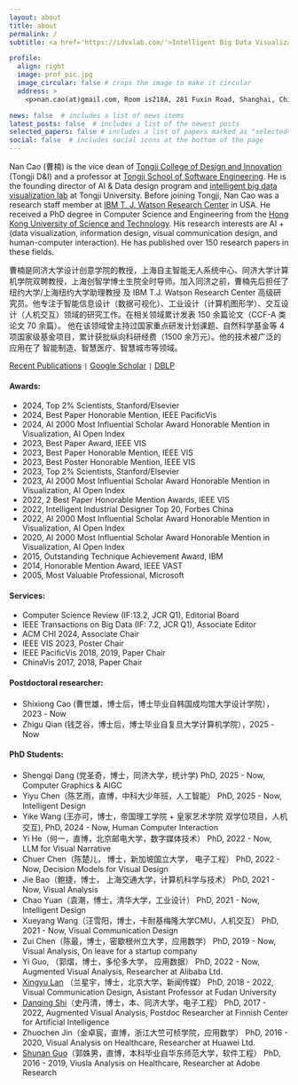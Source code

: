 ```yaml
---
layout: about
title: about
permalink: /
subtitle: <a href='https://idvxlab.com/'>Intelligent Big Data Visualization Lab</a>, <a href='https://en.tongji.edu.cn/'>Tongji University</a>

profile:
  align: right
  image: prof_pic.jpg
  image_circular: false # crops the image to make it circular
  address: >
    <p>nan.cao(at)gmail.com, Room is218A, 281 Fuxin Road, Shanghai, China</p>

news: false  # includes a list of news items
latest_posts: false  # includes a list of the newest posts
selected_papers: false # includes a list of papers marked as "selected={true}"
social: false  # includes social icons at the bottom of the page
---
```

Nan Cao (曹楠) is the vice dean of [Tongji College of Design and Innovation](https://tjdi.tongji.edu.cn/) (Tongji D&I) and a professor at [Tongji School of Software Engineering](https://sse.tongji.edu.cn/index.htm). He is the founding director of AI & Data design program and [intelligent big data visualization lab](https://idvxlab.com/) at Tongji University. Before joining Tongji, Nan Cao was a research staff member at [IBM T. J. Watson Research Center](https://research.ibm.com/labs/watson/) in USA. He received a PhD degree in Computer Science and Engineering from the [Hong Kong University of Science and Technology](https://hkust.edu.hk/). His research interests are AI + (data visualization, information design, visual communication design, and human-computer interaction). He has published over 150 research papers in these fields.

曹楠是同济大学设计创意学院的教授，上海自主智能无人系统中心、同济大学计算机学院双聘教授，上海创智学博士生院全时导师。加入同济之前，曹楠先后担任了纽约大学/上海纽约大学助理教授 及 IBM T.J. Watson Research Center 高级研究员。他专注于智能信息设计（数据可视化）、工业设计（计算机图形学）、交互设计（人机交互）领域的研究工作。在相关领域累计发表 150 余篇论文（CCF-A 类论文 70 余篇）。 他在该领域曾主持过国家重点研发计划课题、自然科学基金等 4 项国家级基金项目，累计获批纵向科研经费（1500 余万元）。他的技术被广泛的应用在了 智能制造、智慧医疗、智慧城市等领域。

[Recent Publications](https://idvxlab.com/publication.html) <code>|</code> [Google Scholar](https://scholar.google.com/citations?user=5I0mFcsAAAAJ) <code>|</code> [DBLP](https://dblp.org/pid/66/5146-1.html)

#### Awards:
- 2024, Top 2% Scientists, Stanford/Elsevier
- 2024, Best Paper Honorable Mention, IEEE PacificVis
- 2024, AI 2000 Most Influential Scholar Award Honorable Mention in Visualization, AI Open Index
- 2023, Best Paper Award, IEEE VIS
- 2023, Best Paper Honorable Mention, IEEE VIS
- 2023, Best Poster Honorable Mention, IEEE VIS
- 2023, Top 2% Scientists, Stanford/Elsevier
- 2023, AI 2000 Most Influential Scholar Award Honorable Mention in Visualization, AI Open Index
- 2022, 2 Best Paper Honorable Mention Awards, IEEE VIS
- 2022, Intelligent Industrial Designer Top 20, Forbes China
- 2022, AI 2000 Most Influential Scholar Award Honorable Mention in Visualization, AI Open Index
- 2020, AI 2000 Most Influential Scholar Award Honorable Mention in Visualization, AI Open Index
- 2015, Outstanding Technique Achievement Award, IBM
- 2014, Honorable Mention Award, IEEE VAST
- 2005, Most Valuable Professional, Microsoft  

#### Services:
- Computer Science Review (IF:13.2, JCR Q1), Editorial Board
- IEEE Transactions on Big Data (IF: 7.2, JCR Q1), Associate Editor
- ACM CHI 2024, Associate Chair
- IEEE VIS 2023, Poster Chair
- IEEE PacificVis 2018, 2019, Paper Chair
- ChinaVis 2017, 2018, Paper Chair

#### Postdoctoral researcher: 
- Shixiong Cao (曹世雄，博士后，博士毕业自韩国成均馆大学设计学院），2023 - Now
- Zhigu Qian (钱芝谷，博士后，博士毕业自复旦大学计算机学院），2025 - Now

#### PhD Students: 
- Shengqi Dang (党圣奇，博士，同济大学，统计学)
  PhD, 2025 - Now, Computer Graphics & AIGC
- Yiyu Chen（陈艺雨，直博，中科大少年班，人工智能）
  PhD, 2025 - Now, Intelligent Design
- Yike Wang (王亦可，博士，帝国理工学院 + 皇家艺术学院 双学位项目，人机交互),
  PhD, 2024 - Now, Human Computer Interaction
- Yi He（何一，直博，北京邮电大学，数字媒体技术）
  PhD, 2022 - Now, LLM for Visual Narrative
- Chuer Chen（陈楚儿， 博士，新加坡国立大学， 电子工程）
  PhD, 2022 - Now, Decision Models for Visual Design
- Jie Bao（鲍捷，博士， 上海交通大学，计算机科学与技术）
  PhD, 2021 - Now, Visual Analysis
- Chao Yuan（袁潮，博士，清华大学，工业设计）
  PhD, 2021 - Now, Intelligent Design
- Xueyang Wang（汪雪阳，博士，卡耐基梅隆大学CMU，人机交互）
  PhD, 2021 - Now, Visual Communication Design
- Zui Chen（陈最，博士，密歇根州立大学，应用数学）
  PhD, 2019 - Now, Visual Analysis, On leave for a startup company
- Yi Guo, （郭熠，博士，多伦多大学， 应用数据）
  PhD, 2022 - Now, Augmented Visual Analysis, Researcher at Alibaba Ltd.
- [Xingyu Lan](https://olivialan.github.io/) （兰星宇，博士，北京大学，新闻传媒）
  PhD, 2018 - 2022, Visual Communication Design, Asistant Professor at Fudan University
- [Danqing Shi](https://sdq.github.io/)（史丹清，博士，本、同济大学，电子工程）
  PhD, 2017 - 2022, Augmented Visual Analysis, Postdoc Researcher at Finnish Center for Artificial Intelligence
- Zhuochen Jin（金卓宸，直博，浙江大竺可桢学院，应用数学）
  PhD, 2016 - 2020, Visual Analysis on Healthcare, Researcher at Huawei Ltd.
- [Shunan Guo](https://research.adobe.com/person/shunan-guo/)（郭姝男，直博，本科毕业自华东师范大学，软件工程）
  PhD, 2016 - 2019, Viusla Analysis on Healthcare, Researcher at Adobe Research
